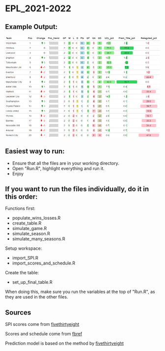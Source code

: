 # EPL_2021-2022

## Example Output:
![test](table_output/Matchweek_2_EPL_table.png)

## Easiest way to run: 
* Ensure that all the files are in your working directory.
* Open "Run.R", highlight everything and run it.
* Enjoy  


## If you want to run the files individually, do it in this order:  

Functions first:  
* populate_wins_losses.R
* create_table.R
* simulate_game.R
* simulate_season.R
* simulate_many_seasons.R

Setup workspace:  
* import_SPI.R
* import_scores_and_schedule.R

Create the table:
* set_up_final_table.R

When doing this, make sure you run the variables at the top of "Run.R", as they are used in the other files.

## Sources 

SPI scores come from [fivethirtyeight](https://projects.fivethirtyeight.com/soccer-predictions/premier-league/)  

Scores and schedule come from [fbref](https://fbref.com/en/comps/9/schedule/Premier-League-Scores-and-Fixtures)  

Prediction model is based on the method by [fivethirtyeight](https://fivethirtyeight.com/methodology/how-our-club-soccer-predictions-work/)


